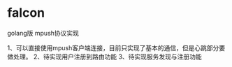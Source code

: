 # falcon
golang版 mpush协议实现

1、可以直接使用mpush客户端连接，目前只实现了基本的通信，但是心跳部分要做处理。
2、待实现用户注册到路由功能
3、待实现服务发现与注册功能
